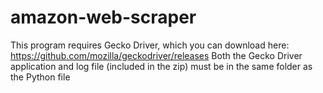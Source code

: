 # amazon-web-scraper
This program requires Gecko Driver, which you can download here: https://github.com/mozilla/geckodriver/releases
Both the Gecko Driver application and log file (included in the zip) must be in the same folder as the Python file
